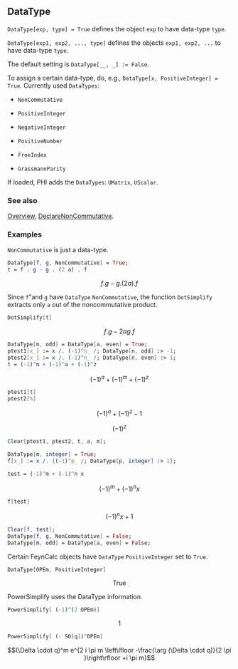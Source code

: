 ## DataType

`DataType[exp, type] = True` defines the object `exp` to have data-type `type`.

`DataType[exp1, exp2, ..., type]` defines the objects `exp1, exp2, ...` to have data-type `type`.

The default setting is `DataType[__, _] := False`.

To assign a certain data-type, do, e.g., `DataType[x, PositiveInteger] = True`. Currently used `DataTypes`: 

- `NonCommutative`

- `PositiveInteger`

- `NegativeInteger`

- `PositiveNumber`

- `FreeIndex`

- `GrassmannParity`

If loaded, PHI adds the `DataTypes`: `UMatrix`, `UScalar`.

### See also

[Overview](Extra/FeynCalc.md), [DeclareNonCommutative](DeclareNonCommutative.md).

### Examples

`NonCommutative` is just a data-type.

```mathematica
DataType[f, g, NonCommutative] = True;
t = f . g - g . (2 a) . f
```

$$f.g-g.(2 a).f$$

Since `f`"and `g` have `DataType` `NonCommutative`, the function `DotSimplify` extracts only `a` out of the noncommutative product.

```mathematica
DotSimplify[t]
```

$$f.g-2 a g.f$$

```mathematica
DataType[m, odd] = DataType[a, even] = True;
ptest1[x_] := x /. (-1)^n_ /; DataType[n, odd] :> -1;
ptest2[x_] := x /. (-1)^n_ /; DataType[n, even] :> 1;
t = (-1)^m + (-1)^a + (-1)^z
```

$$(-1)^a+(-1)^m+(-1)^z$$

```mathematica
ptest1[t]
ptest2[%]
```

$$(-1)^a+(-1)^z-1$$

$$(-1)^z$$

```mathematica
Clear[ptest1, ptest2, t, a, m];
```

```mathematica
DataType[m, integer] = True;
f[x_] := x /. {(-1)^p_ /; DataType[p, integer] :> 1};
```

```mathematica
test = (-1)^m + (-1)^n x
```

$$(-1)^m+(-1)^n x$$

```mathematica
f[test]
```

$$(-1)^n x+1$$

```mathematica
Clear[f, test];
DataType[f, g, NonCommutative] = False;
DataType[m, odd] = DataType[a, even] = False;
```

Certain FeynCalc objects have `DataType` `PositiveInteger` set to `True`.

```mathematica
DataType[OPEm, PositiveInteger]
```

$$\text{True}$$

PowerSimplify uses the DataType information.

```mathematica
PowerSimplify[ (-1)^(2 OPEm)]
```

$$1$$

```mathematica
PowerSimplify[ (- SO[q])^OPEm]
```

$$(\Delta \cdot q)^m e^{2 i \pi  m \left\lfloor -\frac{\arg (\Delta \cdot q)}{2 \pi }\right\rfloor +i \pi  m}$$
